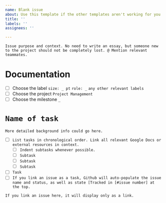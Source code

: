 ```yaml
---
name: Blank issue
about: Use this template if the other templates aren't working for you.
title: ''
labels: ''
assignees: ''

---
```


`Issue purpose and context. No need to write an essay, but someone new to the project should not be completely lost. @ Mention relevant teammates.`

# Documentation
- [ ] Choose the label `size: _ pt` `role: _` `any other relevant labels`
- [ ] Choose the project `Project Management`
- [ ] Choose the milestone `_`

# `Name of task`
`More detailed background info could go here.`
- [ ] `List tasks in chronological order. Link all relevant Google Docs or external resources in context.`
  - [ ] `Indent subtasks whenever possible.`
  - [ ] `Subtask`
  - [ ] `Subtask`
  - [ ] `Subtask`
- [ ] `Task`
- [ ] `If you link an issue as a task, Github will auto-populate the issue name and status, as well as state [Tracked in [#issue number] at the top.`

`If you link an issue here, it will display only as a link.`
